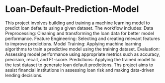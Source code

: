 # Loan-Default-Prediction-Model
This project involves building and training a machine learning model to predict loan defaults using a given dataset. The workflow includes:
Data Preprocessing: Cleaning and transforming the loan data for better model performance.
Feature Engineering: Selecting and creating relevant features to improve predictions.
Model Training: Applying machine learning algorithms to train a predictive model using the training dataset.
Evaluation: Assessing model performance using appropriate metrics such as accuracy, precision, recall, and F1-score.
Predictions: Applying the trained model to the test dataset to generate loan default predictions.
Ths project aims to assist financial institutions in assessing loan risk and making data-driven lending decisions.
